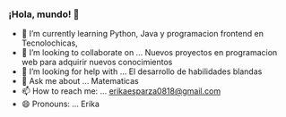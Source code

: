 ### ¡Hola, mundo! 👋


- 🌱 I’m currently learning Python, Java y programacion frontend en Tecnolochicas, 
- 👯 I’m looking to collaborate on ... Nuevos proyectos en programacion web para adquirir nuevos conocimientos 
- 🤔 I’m looking for help with ... El desarrollo de habilidades blandas
- 💬 Ask me about ... Matematicas
- 📫 How to reach me: ... erikaesparza0818@gmail.com
- 😄 Pronouns: ... Erika


